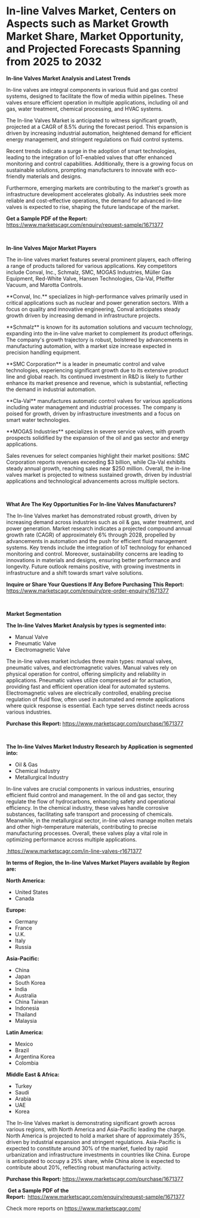 <p><h1>In-line Valves Market, Centers on Aspects such as Market Growth Market Share, Market Opportunity, and Projected Forecasts Spanning from 2025 to 2032</h1></p><p><strong>In-line Valves Market Analysis and Latest Trends</strong></p>
<p><p>In-line valves are integral components in various fluid and gas control systems, designed to facilitate the flow of media within pipelines. These valves ensure efficient operation in multiple applications, including oil and gas, water treatment, chemical processing, and HVAC systems. </p><p>The In-line Valves Market is anticipated to witness significant growth, projected at a CAGR of 8.5% during the forecast period. This expansion is driven by increasing industrial automation, heightened demand for efficient energy management, and stringent regulations on fluid control systems. </p><p>Recent trends indicate a surge in the adoption of smart technologies, leading to the integration of IoT-enabled valves that offer enhanced monitoring and control capabilities. Additionally, there is a growing focus on sustainable solutions, prompting manufacturers to innovate with eco-friendly materials and designs. </p><p>Furthermore, emerging markets are contributing to the market's growth as infrastructure development accelerates globally. As industries seek more reliable and cost-effective operations, the demand for advanced in-line valves is expected to rise, shaping the future landscape of the market.</p></p>
<p><strong>Get a Sample PDF of the Report:&nbsp;</strong> <a href="https://www.marketscagr.com/enquiry/request-sample/1671377?utm_campaign=3188&utm_medium=2&utm_source=Github&utm_content=ia&utm_term=25032025&utm_id=in-line-valves">https://www.marketscagr.com/enquiry/request-sample/1671377</a></p>
<p>&nbsp;</p>
<p><strong>In-line Valves Major Market Players</strong></p>
<p><p>The in-line valves market features several prominent players, each offering a range of products tailored for various applications. Key competitors include Conval, Inc., Schmalz, SMC, MOGAS Industries, Müller Gas Equipment, Red-White Valve, Hansen Technologies, Cla-Val, Pfeiffer Vacuum, and Marotta Controls.</p><p>**Conval, Inc.** specializes in high-performance valves primarily used in critical applications such as nuclear and power generation sectors. With a focus on quality and innovative engineering, Conval anticipates steady growth driven by increasing demand in infrastructure projects.</p><p>**Schmalz** is known for its automation solutions and vacuum technology, expanding into the in-line valve market to complement its product offerings. The company's growth trajectory is robust, bolstered by advancements in manufacturing automation, with a market size increase expected in precision handling equipment.</p><p>**SMC Corporation** is a leader in pneumatic control and valve technologies, experiencing significant growth due to its extensive product line and global reach. Its continued investment in R&D is likely to further enhance its market presence and revenue, which is substantial, reflecting the demand in industrial automation.</p><p>**Cla-Val** manufactures automatic control valves for various applications including water management and industrial processes. The company is poised for growth, driven by infrastructure investments and a focus on smart water technologies.</p><p>**MOGAS Industries** specializes in severe service valves, with growth prospects solidified by the expansion of the oil and gas sector and energy applications.</p><p>Sales revenues for select companies highlight their market positions: SMC Corporation reports revenues exceeding $3 billion, while Cla-Val exhibits steady annual growth, reaching sales near $250 million. Overall, the in-line valves market is projected to witness sustained growth, driven by industrial applications and technological advancements across multiple sectors.</p></p>
<p>&nbsp;</p>
<p><strong>What Are The Key Opportunities For In-line Valves Manufacturers?</strong></p>
<p><p>The In-line Valves market has demonstrated robust growth, driven by increasing demand across industries such as oil & gas, water treatment, and power generation. Market research indicates a projected compound annual growth rate (CAGR) of approximately 6% through 2028, propelled by advancements in automation and the push for efficient fluid management systems. Key trends include the integration of IoT technology for enhanced monitoring and control. Moreover, sustainability concerns are leading to innovations in materials and designs, ensuring better performance and longevity. Future outlook remains positive, with growing investments in infrastructure and a shift towards smart valve solutions.</p></p>
<p><strong>Inquire or Share Your Questions If Any Before Purchasing This Report:</strong> <a href="https://www.marketscagr.com/enquiry/pre-order-enquiry/1671377?utm_campaign=3188&utm_medium=2&utm_source=Github&utm_content=ia&utm_term=25032025&utm_id=in-line-valves">https://www.marketscagr.com/enquiry/pre-order-enquiry/1671377</a></p>
<p>&nbsp;</p>
<p><strong>Market Segmentation</strong></p>
<p><strong>The In-line Valves Market Analysis by types is segmented into:</strong></p>
<p><ul><li>Manual Valve</li><li>Pneumatic Valve</li><li>Electromagnetic Valve</li></ul></p>
<p><p>The in-line valves market includes three main types: manual valves, pneumatic valves, and electromagnetic valves. Manual valves rely on physical operation for control, offering simplicity and reliability in applications. Pneumatic valves utilize compressed air for actuation, providing fast and efficient operation ideal for automated systems. Electromagnetic valves are electrically controlled, enabling precise regulation of fluid flow, often used in automated and remote applications where quick response is essential. Each type serves distinct needs across various industries.</p></p>
<p><strong>Purchase this Report:&nbsp;</strong><a href="https://www.marketscagr.com/purchase/1671377?utm_campaign=3188&utm_medium=2&utm_source=Github&utm_content=ia&utm_term=25032025&utm_id=in-line-valves">https://www.marketscagr.com/purchase/1671377</a></p>
<p>&nbsp;</p>
<p><strong>The In-line Valves Market Industry Research by Application is segmented into:</strong></p>
<p><ul><li>Oil & Gas</li><li>Chemical Industry</li><li>Metallurgical Industry</li></ul></p>
<p><p>In-line valves are crucial components in various industries, ensuring efficient fluid control and management. In the oil and gas sector, they regulate the flow of hydrocarbons, enhancing safety and operational efficiency. In the chemical industry, these valves handle corrosive substances, facilitating safe transport and processing of chemicals. Meanwhile, in the metallurgical sector, in-line valves manage molten metals and other high-temperature materials, contributing to precise manufacturing processes. Overall, these valves play a vital role in optimizing performance across multiple applications.</p></p>
<p><a href="https://www.marketscagr.com/in-line-valves-r1671377?utm_campaign=3188&utm_medium=2&utm_source=Github&utm_content=ia&utm_term=25032025&utm_id=in-line-valves">&nbsp;https://www.marketscagr.com/in-line-valves-r1671377</a></p>
<p><strong>In terms of Region, the In-line Valves Market Players available by Region are:</strong></p>
<p>
    <p> <strong> North America: </strong>
        <ul>
            <li>United States</li>
            <li>Canada</li>
        </ul>
        </p> 
    <p> <strong> Europe: </strong>
        <ul>
            <li>Germany</li>
            <li>France</li>
            <li>U.K.</li>
            <li>Italy</li>
            <li>Russia</li>
        </ul>
        </p> 
    <p> <strong> Asia-Pacific: </strong>
        <ul>
            <li>China</li>
            <li>Japan</li>
            <li>South Korea</li>
            <li>India</li>
            <li>Australia</li>
            <li>China Taiwan</li>
            <li>Indonesia</li>
            <li>Thailand</li>
            <li>Malaysia</li>
        </ul>
        </p> 
    <p> <strong> Latin America: </strong>
        <ul>
            <li>Mexico</li>
            <li>Brazil</li>
            <li>Argentina Korea</li>
            <li>Colombia</li>
        </ul>
        </p> 
    <p> <strong> Middle East & Africa: </strong>
        <ul>
            <li>Turkey</li>
            <li>Saudi</li>
            <li>Arabia</li>
            <li>UAE</li>
            <li>Korea</li>
        </ul>
    </p>
    </p>
<p><p>The In-line Valves market is demonstrating significant growth across various regions, with North America and Asia-Pacific leading the charge. North America is projected to hold a market share of approximately 35%, driven by industrial expansion and stringent regulations. Asia-Pacific is expected to constitute around 30% of the market, fueled by rapid urbanization and infrastructure investments in countries like China. Europe is anticipated to occupy a 25% share, while China alone is expected to contribute about 20%, reflecting robust manufacturing activity.</p></p>
<p><strong>Purchase this Report: </strong><a href="https://www.marketscagr.com/purchase/1671377?utm_campaign=3188&utm_medium=2&utm_source=Github&utm_content=ia&utm_term=25032025&utm_id=in-line-valves">https://www.marketscagr.com/purchase/1671377</a></p>
<p>&nbsp;<strong>Get a Sample PDF of the Report:&nbsp;&nbsp;</strong><a href="https://www.marketscagr.com/enquiry/request-sample/1671377?utm_campaign=3188&utm_medium=2&utm_source=Github&utm_content=ia&utm_term=25032025&utm_id=in-line-valves">https://www.marketscagr.com/enquiry/request-sample/1671377</a></p>
<p><strong></strong></p>
<p>Check more reports on <a href="https://www.marketscagr.com/?utm_campaign=3188&utm_medium=2&utm_source=Github&utm_content=ia&utm_term=25032025&utm_id=in-line-valves">https://www.marketscagr.com/</a></p>